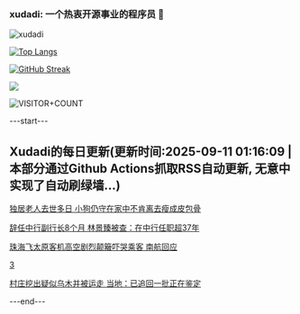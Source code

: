 ### xudadi: 一个热衷开源事业的程序员 👋

![xudadi](https://github-readme-stats-git-masterorgs-github-readme-stats-team.vercel.app/api?username=xudadi)

[![Top Langs](https://github-readme-stats.vercel.app/api/top-langs/?username=xudadi)](https://github.com/anuraghazra/github-readme-stats)

[![GitHub Streak](https://streak-stats.demolab.com?user=xudadi&locale=zh_Hans)](https://git.io/streak-stats)

![](https://raw.githubusercontent.com/xudadi/xudadi/main/assets/github-contribution-grid-snake.svg)

![VISITOR+COUNT](https://komarev.com/ghpvc/?username=xudadi&label=VISITOR+COUNT)


---start---

## Xudadi的每日更新(更新时间:2025-09-11 01:16:09 | 本部分通过Github Actions抓取RSS自动更新, 无意中实现了自动刷绿墙...)

[独居老人去世多日 小狗仍守在家中不肯离去瘦成皮包骨](https://m.163.com/news/article/K91OKIJF0514D3UH.html)

[辞任中行副行长8个月 林景臻被查：在中行任职超37年](https://m.163.com/news/article/K91I58A605129QAF.html)

[珠海飞太原客机高空剧烈颠簸吓哭乘客 南航回应](https://m.163.com/news/article/K91IEGDP0530JPVV.html)

[3](https://m.163.com/touch/news/sub/domestic)

[村庄挖出疑似乌木并被运走 当地：已追回一批正在鉴定](https://m.163.com/news/article/K9124SU7051492T3.html)

---end---
